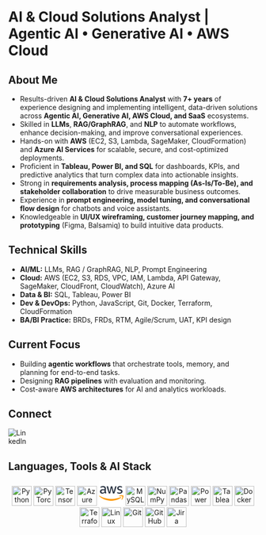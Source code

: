 # AI & Cloud Solutions Analyst | Agentic AI • Generative AI • AWS Cloud

## About Me
- Results-driven **AI & Cloud Solutions Analyst** with **7+ years** of experience designing and implementing intelligent, data-driven solutions across **Agentic AI, Generative AI, AWS Cloud, and SaaS** ecosystems.
- Skilled in **LLMs**, **RAG/GraphRAG**, and **NLP** to automate workflows, enhance decision-making, and improve conversational experiences.
- Hands-on with **AWS** (EC2, S3, Lambda, SageMaker, CloudFormation) and **Azure AI Services** for scalable, secure, and cost-optimized deployments.
- Proficient in **Tableau, Power BI, and SQL** for dashboards, KPIs, and predictive analytics that turn complex data into actionable insights.
- Strong in **requirements analysis, process mapping (As-Is/To-Be), and stakeholder collaboration** to drive measurable business outcomes.
- Experience in **prompt engineering, model tuning, and conversational flow design** for chatbots and voice assistants.
- Knowledgeable in **UI/UX wireframing, customer journey mapping, and prototyping** (Figma, Balsamiq) to build intuitive data products.

## Technical Skills
- **AI/ML:** LLMs, RAG / GraphRAG, NLP, Prompt Engineering  
- **Cloud:** AWS (EC2, S3, RDS, VPC, IAM, Lambda, API Gateway, SageMaker, CloudFront, CloudWatch), Azure AI  
- **Data & BI:** SQL, Tableau, Power BI  
- **Dev & DevOps:** Python, JavaScript, Git, Docker, Terraform, CloudFormation  
- **BA/BI Practice:** BRDs, FRDs, RTM, Agile/Scrum, UAT, KPI design

## Current Focus
- Building **agentic workflows** that orchestrate tools, memory, and planning for end-to-end tasks.  
- Designing **RAG pipelines** with evaluation and monitoring.  
- Cost-aware **AWS architectures** for AI and analytics workloads.

## Connect
<a href="https://www.linkedin.com/in/dheebika-krishnan/" target="_blank">
  <img align="left" alt="LinkedIn" width="40px" src="https://cdn.jsdelivr.net/gh/devicons/devicon/icons/linkedin/linkedin-original.svg" />
</a>
<br clear="left"/>

## Languages, Tools & AI Stack
<p align="center">

  <!-- Core AI -->
  <img src="https://cdn.jsdelivr.net/gh/devicons/devicon/icons/python/python-original.svg" width="40" height="40" title="Python"/>
  <img src="https://cdn.jsdelivr.net/gh/devicons/devicon/icons/pytorch/pytorch-original.svg" width="40" height="40" title="PyTorch"/>
  <img src="https://cdn.jsdelivr.net/gh/devicons/devicon/icons/tensorflow/tensorflow-original.svg" width="40" height="40" title="TensorFlow"/>
  <img src="https://cdn.jsdelivr.net/gh/devicons/devicon/icons/azure/azure-original.svg" width="40" height="40" title="Azure AI"/>
  <img src="https://raw.githubusercontent.com/devicons/devicon/master/icons/amazonwebservices/amazonwebservices-original-wordmark.svg" width="50" height="50" title="AWS Cloud"/>

  <!-- Data & Visualization -->
  <img src="https://cdn.jsdelivr.net/gh/devicons/devicon/icons/mysql/mysql-original.svg" width="40" height="40" title="MySQL"/>
  <img src="https://cdn.jsdelivr.net/gh/devicons/devicon/icons/numpy/numpy-original.svg" width="40" height="40" title="NumPy"/>
  <img src="https://cdn.jsdelivr.net/gh/devicons/devicon/icons/pandas/pandas-original.svg" width="40" height="40" title="Pandas"/>
  <img src="https://github.com/microsoft/PowerBI-Icons/raw/main/SVG/Power-BI.svg" width="40" height="40" title="Power BI"/>
  <img src="https://cdn.worldvectorlogo.com/logos/tableau-software.svg" width="40" height="40" title="Tableau"/>

  <!-- Cloud & DevOps -->
  <img src="https://cdn.jsdelivr.net/gh/devicons/devicon/icons/docker/docker-original.svg" width="40" height="40" title="Docker"/>
  <img src="https://cdn.jsdelivr.net/gh/devicons/devicon/icons/terraform/terraform-original.svg" width="40" height="40" title="Terraform"/>
  <img src="https://cdn.jsdelivr.net/gh/devicons/devicon/icons/linux/linux-original.svg" width="40" height="40" title="Linux"/>

  <!-- Collaboration & Version Control -->
  <img src="https://cdn.jsdelivr.net/gh/devicons/devicon/icons/git/git-original.svg" width="40" height="40" title="Git"/>
  <img src="https://cdn.jsdelivr.net/gh/devicons/devicon/icons/github/github-original.svg" width="40" height="40" title="GitHub"/>
  <img src="https://cdn.jsdelivr.net/gh/devicons/devicon/icons/jira/jira-original.svg" width="40" height="40" title="Jira"/>

</p>

